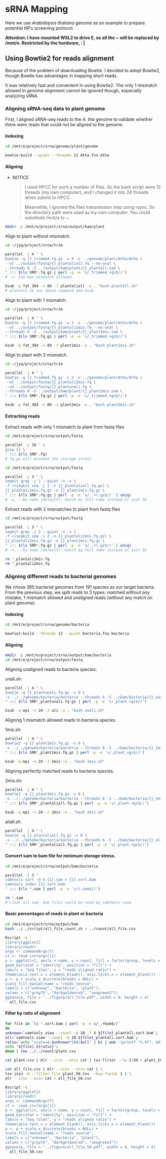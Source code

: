 #  sRNA Mapping

Here we use *Arabidopsis thaliana* genome as an example to prepare potential tRFs screening protocol.

**Attention: I have mounted WSL2 to drive E, so all the ~ will be replaced by /mnt/e. Restricted by the hardware,  : |**

##  Using Bowtie2 for reads alignment

Because of the problem of downloading Bowtie. I decided to adopt Bowtie2, though Bowtie has advantages in mapping short reads.

It was relatively fast and convenient in using Bowtie2. The only 1 mismatch allowed in genome alignment cannot be ignored though, especially analyzing sRNA.

###  Aligning sRNA-seq data to plant genome

First, I aligned sRNA-seq reads to the *A. tha* genome to validate whether there were reads that could not be aligned to the genome.

#### Indexing

```bash
cd /mnt/e/project/srna/genome/plant/genome

bowtie-build --quiet --threads 12 Atha.fna Atha
```

#### Aligning

* NOTICE

	> I used HPCC for such a number of files. So the bash script were 12 threads (my own computer), and I changed it into 24 threads when submit to  HPCC.
	>
	> Meanwhile, I ignored the files transmission step using rsync. So the directory path were used as my own computer. You could substitute /mnt/e to ~.

```bash
mkdir -p /mnt/e/project/srna/output/bam/plant
```

Align to plant without mismatch.

```bash
cd ~/jyq/project/srna/trim

parallel -j 4 " \
bowtie -q {}_trimmed.fq.gz -v 0 -x ../genome/plant/Atha/Atha \
--al ../output/fastq/{}_plantaliall.fq --no-unal \
--threads 6 -S ../output/bam/plant/{}_plantall.sam \
" ::: $(ls SRR*.fq.gz | perl -p -e 's/_trimmed.+gz$//')
# -v: the max mismatch allowed
```

```bash
bsub -q fat_384 -n 80 -J plantaliall -o . "bash plantall.sh"
# plantall.sh use above command and bsub
```

Align to plant with 1 mismatch.

```bash
cd ~/jyq/project/srna/trim

parallel -j 4 " \
bowtie -q {}_trimmed.fq.gz -v 1 -x ../genome/plant/Atha/Atha \
--al ../output/fastq/{}_plantali1mis.fq --no-unal \
--threads 6 -S ../output/bam/plant/{}_plant1mis.sam \
" ::: $(ls SRR*.fq.gz | perl -p -e 's/_trimmed.+gz$//')
```

```bash
bsub -q fat_384 -n 80 -J plant1mis -o . "bash plant1mis.sh"
```

Align to plant with 2 mismatch.

```bash
cd ~/jyq/project/srna/trim

parallel -j 4 " \
bowtie -q {}_trimmed.fq.gz -v 2 -x ../genome/plant/Atha/Atha \
--al ../output/fastq/{}_plantali2mis.fq \
--un ../output/fastq/{}_plantunali.fq \
--threads 6 -S ../output/bam/plant/{}_plant2mis.sam \
" ::: $(ls SRR*.fq.gz | perl -p -e 's/_trimmed.+gz$//')
```

```bash
bsub -q fat_384 -n 80 -J plant2mis -o . "bash plant2mis.sh"
```

#### Extracting reads

Extract reads with only 1 mismatch to plant from fastq files

```bash
cd /mnt/e/project/srna/output/fastq

parallel -j 10 " \
gzip {} \
" ::: $(ls SRR*.fq)
# fq.gz will minimum the storage stress
```

```bash
cd /mnt/e/project/srna/output/fastq

parallel -j 3 " \
seqkit grep -j 2 --quiet -n -v \
-f <(seqkit seq -j 2 -n {}_plantaliall.fq.gz) \
{}_plantali1mis.fq.gz -o {}_plant1mis.fq.gz \
" ::: $(ls SRR*.fq.gz | perl -p -e 's/_.+\.gz$//' | uniq)
# -n, --by-name (default): match by full name instead of just ID
```

Extract reads with 2 mismatches to plant from fastq files

```bash
cd /mnt/e/project/srna/output/fastq

parallel -j 3 " \
seqkit grep -j 2 --quiet -n -v \
-f <(seqkit seq -j 2 -n {}_plantali1mis.fq.gz) \
{}_plantali2mis.fq.gz -o {}_plant2mis.fq.gz \
" ::: $(ls SRR*.fq.gz | perl -p -e 's/_.+\.gz$//' | uniq)
# -n, --by-name (default): match by full name instead of just ID

rm *_plantali1mis.fq
rm *_plantali2mis.fq
```

###  Aligning different reads to bacterial genomes

We chose 365 bacterial genomes from 191 species as our target bacteria. From the previous step, we split reads to 3 types: matched without any mistake, 1 mismatch allowed and unaligned reads (without any match on plant genome).

####  Indexing

```bash
cd /mnt/e/project/srna/genome/bacteria

bowtie2-build --threads 12 --quiet bacteria.fna bacteria
```

####  Aligning

```bash
mkdir -p /mnt/e/project/srna/output/bam/bacteria
cd /mnt/e/project/srna/output/fastq
```

Aligning unaligned reads to bacteria species.

unali.sh:

```bash
parallel -j 4 " \
bowtie -q {}_plantunali.fq.gz -v 0 \
-x ../../genome/bacteria/bacteria --threads 6 -S ../bam/bacteria/{}_unali.sam \
" ::: $(ls SRR*_plantunali.fq.gz | perl -p -e 's/_plant.+gz$//')
```

```bash
bsub -q mpi -n 24 -J ali -o . "bash unali.sh"
```

Aligning 1 mismatch allowed reads to bacteria species.

1mis.sh:

```bash
parallel -j 4 " \
bowtie2 -q {}_plant1mis.fq.gz -v 0 \
-x ../../genome/bacteria/bacteria --threads 6 -S ../bam/bacteria/{}_1mis.sam \
" ::: $(ls SRR*_plant1mis.fq.gz | perl -p -e 's/_plant.+gz$//')
```

```bash
bsub -q mpi -n 24 -J 1mis -o . "bash 1mis.sh"
```

Aligning perfectly matched reads to bacteria species.

2mis.sh:

```bash
parallel -j 4 " \
bowtie2 -q {}_plant2mis.fq.gz -v 0 \
-x ../../genome/bacteria/bacteria --threads 6 -S ../bam/bacteria/{}_2mis.sam \
" ::: $(ls SRR*_plantaliall.fq.gz | perl -p -e 's/_plant.+gz$//')
```

```bash
bsub -q mpi -n 24 -J 2mis -o . "bash 2mis.sh"
```

aliall.sh:

```bash
parallel -j 4 " \
bowtie -q {}_plantaliall.fq.gz -v 0 \
-x ../../genome/bacteria/bacteria --threads 6 -S ../bam/bacteria/{}_aliall.sam \
" ::: $(ls SRR*_plantaliall.fq.gz | perl -p -e 's/_plant.+gz$//')
```



#### Convert sam to bam file for minimum storage stress.

```bash
cd /mnt/e/project/srna/output/bam/bacteria

parallel -j 3 " 
samtools sort -@ 4 {1}.sam > {1}.sort.bam 
samtools index {1}.sort.bam 
" ::: $(ls *.sam | perl -p -e 's/\.sam$//')
```

```bash
rm *.sam
# clear all sam, bam files could be read by samtools view
```

#### Basic percentages of reads in plant or bacteria

```bash
cd /mnt/e/project/srna/output/bam
bash ../../script/all_file_count.sh > ../count/all_file.csv

Rscript -e '
library(ggplot2)
library(readr)
args <- commandArgs(T)
ct <- read.csv(args[1])
p <- ggplot(ct, aes(x = name, y = count, fill = factor(group, levels = c("unknown","bacteria","plant")))) +
geom_bar(stat = "identity", position = "fill") +
labs(x = "Seq files", y = "reads aligned ratio") +
theme(axis.text.x = element_blank(), axis.ticks.x = element_blank())
p <- p + scale_x_discrete(breaks = NULL) +
scale_fill_manual(name = "reads source",
labels = c("unknown", "bacteria", "plant"),
values = c("gray75", "darkgoldenrod", "seagreen3"))
ggsave(p, file = "../figure/all_file.pdf", width = 9, height = 4)
' all_file.csv
```

#### Filter by ratio of alignment

```bash
for file in `ls *.sort.bam | perl -p -e s/_.+bam$//`
do
unknown=`samtools view --count -@ 10 -f 4 ${file}_plantall.sort.bam`;
all=`samtools view --count -@ 10 ${file}_plantall.sort.bam`;
ratio=`echo "scale=4;$unknown*100/$all" | bc | awk '{printf "%.4f", $0}'`;
echo "${file},${ratio}";
done | tee ../../count/plant.csv

cat plant.csv | mlr --icsv --otsv cat | tsv-filter --le 2:50 > plant_50.tsv
```

```bash
cat all_file.csv | mlr --icsv --otsv cat | \
tsv-join -H --filter-file plant_50.tsv --key-fields 1 | \
mlr --itsv --ocsv cat > all_file_50.csv
```

```bash
Rscript -e '
library(ggplot2)
library(readr)
args <- commandArgs(T)
ct <- read.csv(args[1])
p <- ggplot(ct, aes(x = name, y = count, fill = factor(group, levels = c("unknown","bacteria","plant")))) +
geom_bar(stat = "identity", position = "fill") +
labs(x = "Seq files", y = "reads aligned ratio") +
theme(axis.text.x = element_blank(), axis.ticks.x = element_blank())
p <- p + scale_x_discrete(breaks = NULL) +
scale_fill_manual(name = "reads source",
labels = c("unknown", "bacteria", "plant"),
values = c("gray75", "darkgoldenrod", "seagreen3"))
ggsave(p, file = "../figure/all_file_50.pdf", width = 9, height = 4)
' all_file_50.csv
```
